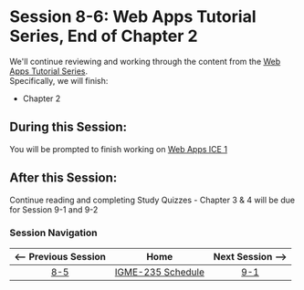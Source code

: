 # Session 8-6: Web Apps Tutorial Series, End of Chapter 2

We'll continue reviewing and working through the content from the [Web Apps Tutorial Series](https://github.com/tonethar/IGME-235-Shared/blob/master/tutorial/web-apps-0.md).  
Specifically, we will finish:  
- Chapter 2

## During this Session:

You will be prompted to finish working on [Web Apps ICE 1](https://github.com/tonethar/IGME-235-Shared/blob/master/tutorial/web-apps-ex-1.md)

## After this Session:

Continue reading and completing Study Quizzes - Chapter 3 & 4 will be due for Session 9-1 and 9-2

### Session Navigation

| <-- Previous Session |               Home                  | Next Session --> |
|:--------------------:|:-----------------------------------:|:----------------:|
|  [8-5](8-5.md)       | [IGME-235 Schedule](../schedule.md) |   [9-1](9-1.md)  |
